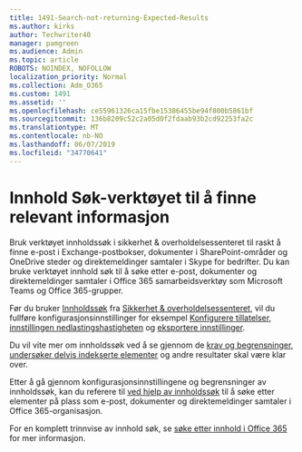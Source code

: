 ```yaml
---
title: 1491-Search-not-returning-Expected-Results
ms.author: kirks
author: Techwriter40
manager: pamgreen
ms.audience: Admin
ms.topic: article
ROBOTS: NOINDEX, NOFOLLOW
localization_priority: Normal
ms.collection: Adm_O365
ms.custom: 1491
ms.assetid: ''
ms.openlocfilehash: ce55961326ca15fbe15386455be94f800b5861bf
ms.sourcegitcommit: 136b8209c52c2a05d0f2fdaab93b2cd92253fa2c
ms.translationtype: MT
ms.contentlocale: nb-NO
ms.lasthandoff: 06/07/2019
ms.locfileid: "34770641"
---
```

# <a name="content-search-tool-to-find-relevant-info"></a>Innhold Søk-verktøyet til å finne relevant informasjon

Bruk verktøyet innholdssøk i sikkerhet & overholdelsessenteret til raskt å finne e-post i Exchange-postbokser, dokumenter i SharePoint-områder og OneDrive steder og direktemeldinger samtaler i Skype for bedrifter. Du kan bruke verktøyet innhold søk til å søke etter e-post, dokumenter og direktemeldinger samtaler i Office 365 samarbeidsverktøy som Microsoft Teams og Office 365-grupper.


Før du bruker [Innholdssøk](https://sip.protection.office.com/contentsearchbeta?ContentOnly=1) fra [Sikkerhet & overholdelsessenteret](https://sip.protection.office.com/homepage), vil du fullføre konfigurasjonsinnstillinger for eksempel [Konfigurere tillatelser](https://docs.microsoft.com/office365/securitycompliance/permissions-filtering-for-content-search), [innstillingen nedlastingshastigheten](https://docs.microsoft.com/office365/securitycompliance/increase-download-speeds-when-exporting-ediscovery-results) og [eksportere innstillinger](https://docs.microsoft.com/office365/securitycompliance/disable-reports-when-you-export-content-search-results).

Du vil vite mer om innholdssøk ved å se gjennom de [krav og begrensninger](https://docs.microsoft.com/office365/securitycompliance/limits-for-content-search), [undersøker delvis indekserte elementer](https://docs.microsoft.com/office365/securitycompliance/investigating-partially-indexed-items-in-ediscovery) og andre resultater skal være klar over.

Etter å gå gjennom konfigurasjonsinnstillingene og begrensninger av innholdssøk, kan du referere til [ved hjelp av innholdssøk</a> til å søke etter elementer på plass som e-post, dokumenter og direktemeldinger samtaler i Office 365-organisasjon](https://docs.microsoft.com/office365/securitycompliance/content-search).

For en komplett trinnvise av innhold søk, se [søke etter innhold i Office 365](https://docs.microsoft.com/office365/securitycompliance/search-for-content) for mer informasjon.
